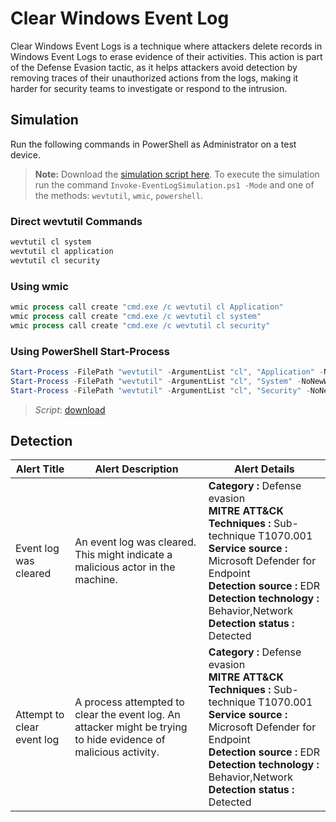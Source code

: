 # Clear Windows Event Log

Clear Windows Event Logs is a technique where attackers delete records in Windows Event Logs to erase evidence of their activities. This action is part of the Defense Evasion tactic, as it helps attackers avoid detection by removing traces of their unauthorized actions from the logs, making it harder for security teams to investigate or respond to the intrusion.

## Simulation

Run the following commands in PowerShell as Administrator on a test device.

> **Note:** Download the [simulation script here](Invoke-EventLogSimulation.ps1).
> To execute the simulation run the command `Invoke-EventLogSimulation.ps1 -Mode` and one of the methods: `wevtutil`, `wmic`, `powershell`.

### Direct wevtutil Commands

```powershell
wevtutil cl system
wevtutil cl application
wevtutil cl security
```

### Using wmic

```powershell
wmic process call create "cmd.exe /c wevtutil cl Application"
wmic process call create "cmd.exe /c wevtutil cl system"
wmic process call create "cmd.exe /c wevtutil cl security"
```

### Using PowerShell Start-Process

```powershell
Start-Process -FilePath "wevtutil" -ArgumentList "cl", "Application" -NoNewWindow -Wait
Start-Process -FilePath "wevtutil" -ArgumentList "cl", "System" -NoNewWindow -Wait
Start-Process -FilePath "wevtutil" -ArgumentList "cl", "Security" -NoNewWindow -Wait
```

> *Script*: [download](Invoke-EventLogSimulation.ps1)

## Detection

| Alert Title | Alert Description | Alert Details
| --- | --- | --- |
| Event log was cleared | An event log was cleared. This might indicate a malicious actor in the machine. |**Category :** Defense evasion<br/>**MITRE ATT&CK Techniques :** Sub-technique T1070.001<br/>**Service source :** Microsoft Defender for Endpoint<br/>**Detection source :** EDR<br/>**Detection technology :** Behavior,Network<br/>**Detection status :** Detected |
| Attempt to clear event log | A process attempted to clear the event log. An attacker might be trying to hide evidence of malicious activity. |**Category :** Defense evasion<br/>**MITRE ATT&CK Techniques :** Sub-technique T1070.001<br/>**Service source :** Microsoft Defender for Endpoint<br/>**Detection source :** EDR<br/>**Detection technology :** Behavior,Network<br/>**Detection status :** Detected |
